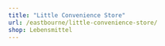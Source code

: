 ```yaml
---
title: "Little Convenience Store"
url: /eastbourne/little-convenience-store/
shop: Lebensmittel
---
```

